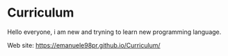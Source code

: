 # Curriculum
Hello everyone, i am new and tryning to learn new programming language.

Web site: https://emanuele98pr.github.io/Curriculum/

